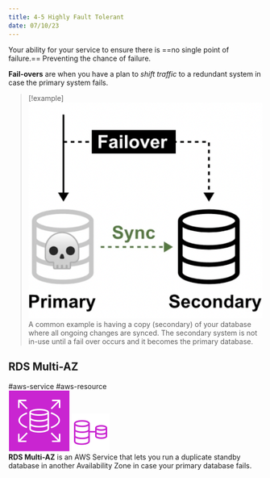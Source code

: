 ```yaml
---
title: 4-5 Highly Fault Tolerant
date: 07/10/23
---
```


Your ability for your service to ensure there is ==no single point of failure.== Preventing the chance of failure.

**Fail-overs** are when you have a plan to *shift traffic* to a redundant system in case the primary system fails.

 > 
 > \[!example\]  
 > ![300](../../images/4%20Cloud%20Architecture/Fault_Tolerance_Diagram.png)  
 > A common example is having a copy (secondary) of your database where all ongoing changes are synced. The secondary system is not in-use until a fail over occurs and it becomes the primary database.

## RDS Multi-AZ

\#aws-service  #aws-resource   
![70](../../images/icons/RDS_Icon.png) ![70](../../images/icons/RDS_Multi_AZ_Icon.png)   
**RDS Multi-AZ** is an AWS Service that lets you run a duplicate standby database in another Availability Zone in case your primary database fails.
